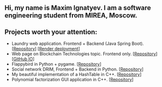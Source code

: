 ## Hi, my name is Maxim Ignatyev. I am a software engineering student from MIREA, Moscow.
## Projects worth your attention:
- Laundry web application. Frontend + Backend (Java Spring Boot). [[Repository](https://github.com/Maks3410/laundry-coursework)] [[Render deployment](https://coursework-latest.onrender.com)]
- Web page on Blockchain Technologies topic. Frontend only. [[Repository](https://github.com/Maks3410/Maks3410.github.io)] [[GitHub IO](https://maks3410.github.io)]
- Flappybird in Python + pygame. [[Repository](https://github.com/Maks3410/flappybird)]
- Social network DRIM, Frontend + Backend in Python. [[Repository](https://github.com/Maks3410/DRIM-social-network)]
- My beautiful implementation of a HashTable in C++. [[Repository](https://github.com/Maks3410/HashTable)]
- Polynomial factorization GUI application in C++. [[Repository](https://github.com/Maks3410/polynomials)]
